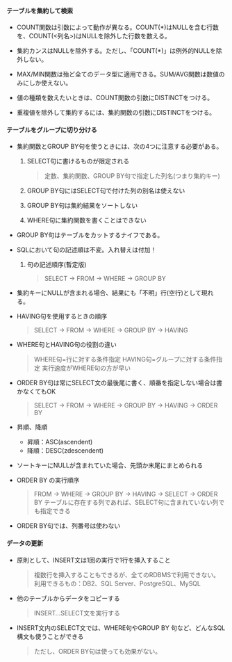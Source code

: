 #### テーブルを集約して検索

- COUNT関数は引数によって動作が異なる。COUNT(\*)はNULLを含む行数を、COUNT(<列名>)はNULLを除外した行数を数える。

- 集約カンスはNULLを除外する。ただし、「COUNT(\*)」は例外的NULLを除外しない。

- MAX/MIN関数は殆ど全てのデータ型に適用できる。SUM/AVG関数は数値のみにしか使えない。

- 値の種類を数えたいときは、COUNT関数の引数にDISTINCTをつける。

- 重複値を除外して集約するには、集約関数の引数にDISTINCTをつける。


#### テーブルをグループに切り分ける

- 集約関数とGROUP BY句を使うときには、次の4つに注意する必要がある。
    1. SELECT句に書けるものが限定される
        > 定数、集約関数、GROUP BY句で指定した列名(つまり集約キー)

    2. GROUP BY句にはSELECT句で付けた列の別名は使えない
    3. GROUP BY句は集約結果をソートしない
    4. WHERE句に集約関数を書くことはできない

- GROUP BY句はテーブルをカットするナイフである。

- SQLにおいて句の記述順は不変。入れ替えは付加！
    1. 句の記述順序(暫定版)
        > SELECT -> FROM -> WHERE -> GROUP BY

- 集約キーにNULLが含まれる場合、結果にも「不明」行(空行)として現れる。

- HAVING句を使用するときの順序
    > SELECT -> FROM -> WHERE -> GROUP BY -> HAVING

- WHERE句とHAVING句の役割の違い
    > WHERE句=行に対する条件指定
    > HAVING句=グループに対する条件指定
    > 実行速度がWHERE句の方が早い

- ORDER BY句は常にSELECT文の最後尾に書く、順番を指定しない場合は書かなくてもOK
    > SELECT -> FROM -> WHERE -> GROUP BY -> HAVING -> ORDER BY

- 昇順、降順
    - 昇順：ASC(ascendent)
    - 降順：DESC(zdescendent)

- ソートキーにNULLが含まれていた場合、先頭か末尾にまとめられる

- ORDER BY の実行順序
    > FROM -> WHERE -> GROUP BY -> HAVING -> SELECT -> ORDER BY
    > テーブルに存在する列であれば、SELECT句に含まれていない列でも指定できる

- ORDER BY句では、列番号は使わない

#### データの更新

- 原則として、INSERT文は1回の実行で1行を挿入すること
    > 複数行を挿入することもできるが、全てのRDBMSで利用できない。
    > 利用できるもの：DB2、SQL Server、PostgreSQL、MySQL

- 他のテーブルからデータをコピーする
    > INSERT…SELECT文を実行する

- INSERT文内のSELECT文では、WHERE句やGROUP BY 句など、どんなSQL構文も使うことができる
    > ただし、ORDER BY句は使っても効果がない。
